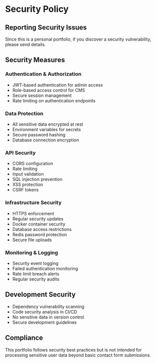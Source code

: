 # Security Policy

## Reporting Security Issues
Since this is a personal portfolio, if you discover a security vulnerability, please send details.

## Security Measures

### Authentication & Authorization
- JWT-based authentication for admin access
- Role-based access control for CMS
- Secure session management
- Rate limiting on authentication endpoints

### Data Protection
- All sensitive data encrypted at rest
- Environment variables for secrets
- Secure password hashing
- Database connection encryption

### API Security
- CORS configuration
- Rate limiting
- Input validation
- SQL injection prevention
- XSS protection
- CSRF tokens

### Infrastructure Security
- HTTPS enforcement
- Regular security updates
- Docker container security
- Database access restrictions
- Redis password protection
- Secure file uploads

### Monitoring & Logging
- Security event logging
- Failed authentication monitoring
- Rate limit breach alerts
- Regular security audits

## Development Security
- Dependency vulnerability scanning
- Code security analysis in CI/CD
- No sensitive data in version control
- Secure development guidelines

## Compliance
This portfolio follows security best practices but is not intended for processing sensitive user data beyond basic contact form submissions. 